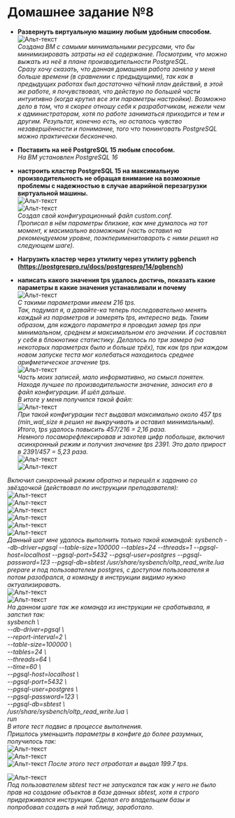 
# Домашнее задание №8


* **Развернуть виртуальную машину любым удобным способом.**  
![Альт-текст](Images/HW8/00.png)  
_Создана ВМ с самыми минимальными ресурсами, что бы минимизировать затраты на её содержание. Посмотрим, что можно выжать из неё в плане производительности PostgreSQL._  
_Сразу хочу сказать, что данная домашняя работа заняла у меня больше времени (в сравнении с предыдущими), так как в предыдущих работах был достаточно чёткий план действий, в этой же работе, я почувствовал, что действую 
 по большей части интуитивно (когда крутил все эти параметры настройки). Возможно дело в том, что я скорее отношу себя к разработчикам, нежели чем к администраторам, хотя по работе заниматься приходится и тем и другим. 
 Результат, конечно есть, но осталось чувство незавершённости и понимание, того что тюнинговать PostgreSQL можно практически бесконечно._  

* **Поставить на неё PostgreSQL 15 любым способом.**  
_На ВМ установлен PostgreSQL 16_  

* **настроить кластер PostgreSQL 15 на максимальную производительность не обращая внимание на возможные проблемы с надежностью в случае аварийной перезагрузки виртуальной машины.**  
![Альт-текст](Images/HW8/01.png)  
![Альт-текст](Images/HW8/02.png)  
_Создал свой конфигурационный файл custom.conf._  
_Прописал в нём параметры близкие, как мне думалось на тот момент, к масимально возможным (часть оставил на рекомендуемом уровне, поэкперименитовароть с ними решил на следующем шаге)._  

* **Нагрузить кластер через утилиту через утилиту pgbench (https://postgrespro.ru/docs/postgrespro/14/pgbench)**
* **написать какого значения tps удалось достичь, показать какие параметры в какие значения устанавливали и почему**  
![Альт-текст](Images/HW8/03.png)  
_С такими параметрами имеем 216 tps._  
_Так, подумал я, а давайте-ка теперь последовательно менять каждый из параметров и замерять tps, интересно ведь. Таким образом, для каждого параметра я проводил замер tps при минимальном, среднем и максимальном его значении. И составлял у себя в блокнотике статистику. Делалось по три замера (на некоторых параметрах было и больше трёх), так как tps при каждом новом запуске теста мог колебаться находилось среднее арифметическое згачение tps._  
![Альт-текст](Images/HW8/04.png)  
_Часть моих записей, мало информативно, но смысл понятен._  
_Находя лучшее по производительности значение, заносил его в файл конфигурации. И шёл дальше._  
_В итоге у меня получился такой файл:_  
![Альт-текст](Images/HW8/05.png)  
_При такой конфигурации тест выдавал максимально около 457 tps (min_wal_size я решил не выкручивать и оставил минимальным)._  
_Итого, tps удалось повысить 457/216 = 2,16 раза._  
_Немного посаморефлексировав и захотев цифр побольше, включил асинхронный режим и получил значение tps 2391. Это дало прирост в 2391/457 = 5,23 раза._  
![Альт-текст](Images/HW8/05_05.png)  
![Альт-текст](Images/HW8/06.png)  

_Включил синхронный режим обратно и перешёл к заданию со звёздочкой (действовал по инструкции преподавателя):_  
![Альт-текст](Images/HW8/07.png)  
![Альт-текст](Images/HW8/07_05.png)  
![Альт-текст](Images/HW8/08.png)  
![Альт-текст](Images/HW8/09.png)  
![Альт-текст](Images/HW8/10.png)  
![Альт-текст](Images/HW8/11.png)  
_Данный шаг мне удалось выполнить только такой командой: sysbench --db-driver=pgsql --table-size=100000 --tables=24 --threads=1 --pgsql-host=localhost --pgsql-port=5432 --pgsql-user=postgres --pgsql-password=123 --pgsql-db=sbtest /usr/share/sysbench/oltp_read_write.lua prepare и под пользователем postgres, с доступом пользователя я потом разобрался, а команду в инструкции видимо нужно актуализировать._  
![Альт-текст](Images/HW8/12.png)  
![Альт-текст](Images/HW8/13.png)  
_На данном шаге так же команда из инструкции не срабатывала, я запстил так:  
sysbench \  
--db-driver=pgsql \  
--report-interval=2 \  
--table-size=100000 \  
--tables=24 \  
--threads=64 \  
--time=60 \  
--pgsql-host=localhost \  
--pgsql-port=5432 \  
--pgsql-user=postgres \  
--pgsql-password=123 \  
--pgsql-db=sbtest \  
/usr/share/sysbench/oltp_read_write.lua \  
run_  
_В итоге тест подвис в процессе выполнения._  
_Пришлось уменьшить параметры в конфиге до более разумных, получилось так:_  
![Альт-текст](Images/HW8/13_5.png)  
![Альт-текст](Images/HW8/14.png)  
![Альт-текст](Images/HW8/15.png)
_После этого тест отработал и выдал 199.7 tps._

![Альт-текст](Images/HW8/16.png)  
_Под пользователем sbtest тест не запускался так как у него не было прав на создание объектов в базе данных sbtest, хотя я строго придерживался инструкции. Сделал его владельцем базы и попробовал создать в ней таблицу, заработало._  


